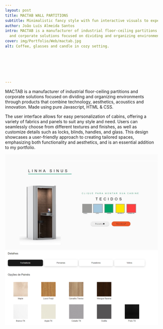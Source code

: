 ```yaml
---
layout: post
title: MACTAB WALL PARTITIONS
subtitle: Minimalistic fancy style with fun interactive visuals to experiment with the product.
author: João Luís Almeida Santos
intro: MACTAB is a manufacturer of industrial floor-ceiling partitions
  and corporate solutions focused on dividing and organizing environments through products that combine technology, aesthetics, acoustics and innovation.
cover: img/Portfolio/Web/mactab.jpg
alt: Coffee, glasses and candle in cozy setting.






---
```


MACTAB is a manufacturer of industrial floor-ceiling partitions
and corporate solutions focused on dividing and organizing environments through products that combine technology, aesthetics, acoustics and innovation.
Made using pure Javascript, HTML & CSS.

The user interface allows for easy personalization of cabins, offering a variety of fabrics and panels to suit any style and need. Users can seamlessly choose from different textures and finishes, as well as customize details such as locks, blinds, handles, and glass. This design showcases a user-friendly approach to creating tailored spaces, emphasizing both functionality and aesthetics, and is an essential addition to my portfolio.

![Design where you can pick colours to customize product](../img/Portfolio/Web/Mactab/1.jpg)
![Divisor Material Panel](../img/Portfolio/Web/Mactab/2.png)


